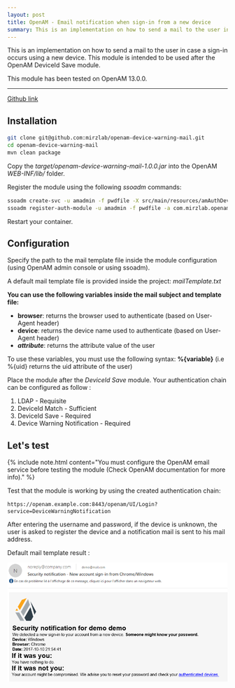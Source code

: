 ```yaml
---
layout: post
title: OpenAM - Email notification when sign-in from a new device
summary: This is an implementation on how to send a mail to the user in case a sign-in occurs using a new device
---
```


This is an implementation on how to send a mail to the user in case a sign-in occurs using a new device. This module is intended to be used after the OpenAM DeviceId Save module.

This module has been tested on OpenAM 13.0.0.

-----

[Github link](https://github.com/mirzlab/openam-device-warning-mail)


## Installation

```bash
git clone git@github.com:mirzlab/openam-device-warning-mail.git
cd openam-device-warning-mail
mvn clean package
```

Copy the *target/openam-device-warning-mail-1.0.0.jar* into the OpenAM *WEB-INF/lib/* folder.

Register the module using the following *ssoadm* commands:

```bash
ssoadm create-svc -u amadmin -f pwdfile -X src/main/resources/amAuthDeviceWarningMailModule.xml
ssoadm register-auth-module -u amadmin -f pwdfile -a com.mirzlab.openam.DeviceWarningMailModule
```

Restart your container.

## Configuration

Specify the path to the mail template file inside the module configuration (using OpenAM admin console or using ssoadm).

A default mail template file is provided inside the project: *mailTemplate.txt*

**You can use the following variables inside the mail subject and template file:**

- **browser**: returns the browser used to authenticate (based on User-Agent header)
- **device**: returns the device name used to authenticate (based on User-Agent header)
- ***attribute***: returns the attribute value of the user

To use these variables, you must use the following syntax: **%{variable}** (i.e %{uid} returns the uid attribute of the user)
 
Place the module after the *DeviceId Save* module. Your authentication chain can be configured as follow :

1. LDAP - Requisite
2. DeviceId Match - Sufficient
3. DeviceId Save - Required
4. Device Warning Notification - Required

## Let's test

{% include note.html content="You must configure the OpenAM email service before testing the module (Check OpenAM documentation for more info)." %}

Test that the module is working by using the created authentication chain:

```
https://openam.example.com:8443/openam/UI/Login?service=DeviceWarningNotification
```

After entering the username and password, if the device is unknown, the user is asked to register the device and a notification mail is sent to his mail address.

Default mail template result :

![mail](/images/mail.png)
